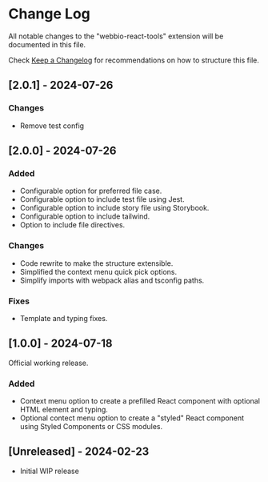 # Change Log

All notable changes to the "webbio-react-tools" extension will be documented in this file.

Check [Keep a Changelog](http://keepachangelog.com/) for recommendations on how to structure this file.

## [2.0.1] - 2024-07-26

### Changes

- Remove test config

## [2.0.0] - 2024-07-26

### Added

- Configurable option for preferred file case.
- Configurable option to include test file using Jest.
- Configurable option to include story file using Storybook.
- Configurable option to include tailwind.
- Option to include file directives.

### Changes

- Code rewrite to make the structure extensible.
- Simplified the context menu quick pick options.
- Simplify imports with webpack alias and tsconfig paths.

### Fixes

- Template and typing fixes.

## [1.0.0] - 2024-07-18

Official working release.

### Added

- Context menu option to create a prefilled React component with optional HTML element and typing.
- Optional contect menu option to create a "styled" React component using Styled Components or CSS modules.

## [Unreleased] - 2024-02-23

- Initial WIP release